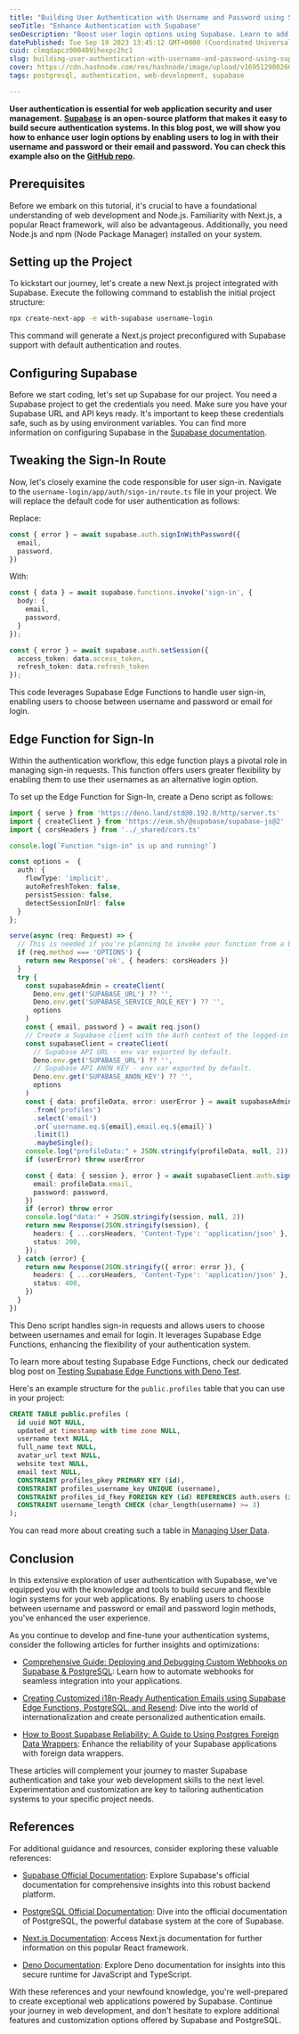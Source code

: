```yaml
---
title: "Building User Authentication with Username and Password using Supabase"
seoTitle: "Enhance Authentication with Supabase"
seoDescription: "Boost user login options using Supabase. Learn to add username & password login alongside email & password for enhanced authentication."
datePublished: Tue Sep 19 2023 13:45:12 GMT+0000 (Coordinated Universal Time)
cuid: clmqdapcz000409ihexpc2hc1
slug: building-user-authentication-with-username-and-password-using-supabase
cover: https://cdn.hashnode.com/res/hashnode/image/upload/v1695129002603/14cb9317-3fa5-45a8-81e5-7d108a27c7d5.png
tags: postgresql, authentication, web-development, supabase

---
```


**User authentication is essential for web application security and user management.** [**Supabase**](https://supabase.com) **is an open-source platform that makes it easy to build secure authentication systems. In this blog post, we will show you how to enhance user login options by enabling users to log in with their username and password or their email and password. You can check this example also on the** [**GitHub repo**](https://github.com/mansueli/supabase-username-login)**.**

## Prerequisites

Before we embark on this tutorial, it's crucial to have a foundational understanding of web development and Node.js. Familiarity with Next.js, a popular React framework, will also be advantageous. Additionally, you need Node.js and npm (Node Package Manager) installed on your system.

## Setting up the Project

To kickstart our journey, let's create a new Next.js project integrated with Supabase. Execute the following command to establish the initial project structure:

```bash
npx create-next-app -e with-supabase username-login
```

This command will generate a Next.js project preconfigured with Supabase support with default authentication and routes.

## Configuring Supabase

Before we start coding, let's set up Supabase for our project. You need a Supabase project to get the credentials you need. Make sure you have your Supabase URL and API keys ready. It's important to keep these credentials safe, such as by using environment variables. You can find more information on configuring Supabase in the [Supabase documentation](https://supabase.com/docs).

## Tweaking the Sign-In Route

Now, let's closely examine the code responsible for user sign-in. Navigate to the `username-login/app/auth/sign-in/route.ts` file in your project. We will replace the default code for user authentication as follows:

Replace:

```js
const { error } = await supabase.auth.signInWithPassword({
  email,
  password,
})
```

With:

```typescript
const { data } = await supabase.functions.invoke('sign-in', {
  body: {
    email,
    password,
  }
});

const { error } = await supabase.auth.setSession({
  access_token: data.access_token,
  refresh_token: data.refresh_token
});
```

This code leverages Supabase Edge Functions to handle user sign-in, enabling users to choose between username and password or email for login.

## Edge Function for Sign-In

Within the authentication workflow, this edge function plays a pivotal role in managing sign-in requests. This function offers users greater flexibility by enabling them to use their usernames as an alternative login option.

To set up the Edge Function for Sign-In, create a Deno script as follows:

```typescript
import { serve } from 'https://deno.land/std@0.192.0/http/server.ts'
import { createClient } from 'https://esm.sh/@supabase/supabase-js@2'
import { corsHeaders } from '../_shared/cors.ts'

console.log(`Function "sign-in" is up and running!`)

const options =  {
  auth: {
    flowType: 'implicit',
    autoRefreshToken: false,
    persistSession: false,
    detectSessionInUrl: false
  }
};

serve(async (req: Request) => {
  // This is needed if you're planning to invoke your function from a browser.
  if (req.method === 'OPTIONS') {
    return new Response('ok', { headers: corsHeaders })
  }
  try {
    const supabaseAdmin = createClient(
      Deno.env.get('SUPABASE_URL') ?? '',
      Deno.env.get('SUPABASE_SERVICE_ROLE_KEY') ?? '',
      options
    )
    const { email, password } = await req.json()
    // Create a Supabase client with the Auth context of the logged-in user.
    const supabaseClient = createClient(
      // Supabase API URL - env var exported by default.
      Deno.env.get('SUPABASE_URL') ?? '',
      // Supabase API ANON KEY - env var exported by default.
      Deno.env.get('SUPABASE_ANON_KEY') ?? '',
      options
    )
    const { data: profileData, error: userError } = await supabaseAdmin
      .from('profiles')
      .select('email')
      .or(`username.eq.${email},email.eq.${email}`)
      .limit(1)
      .maybeSingle();
    console.log("profileData:" + JSON.stringify(profileData, null, 2))
    if (userError) throw userError

    const { data: { session }, error } = await supabaseClient.auth.signInWithPassword({
      email: profileData.email,
      password: password,
    })
    if (error) throw error
    console.log("data:" + JSON.stringify(session, null, 2))
    return new Response(JSON.stringify(session), {
      headers: { ...corsHeaders, 'Content-Type': 'application/json' },
      status: 200,
    });
  } catch (error) {
    return new Response(JSON.stringify({ error: error }), {
      headers: { ...corsHeaders, 'Content-Type': 'application/json' },
      status: 400,
    })
  }
})
```

This Deno script handles sign-in requests and allows users to choose between usernames and email for login. It leverages Supabase Edge Functions, enhancing the flexibility of your authentication system.

To learn more about testing Supabase Edge Functions, check our dedicated blog post on [Testing Supabase Edge Functions with Deno Test](https://blog.mansueli.com/testing-supabase-edge-functions-with-deno-test).

Here's an example structure for the `public.profiles` table that you can use in your project:

```sql
CREATE TABLE public.profiles (
  id uuid NOT NULL,
  updated_at timestamp with time zone NULL,
  username text NULL,
  full_name text NULL,
  avatar_url text NULL,
  website text NULL,
  email text NULL,
  CONSTRAINT profiles_pkey PRIMARY KEY (id),
  CONSTRAINT profiles_username_key UNIQUE (username),
  CONSTRAINT profiles_id_fkey FOREIGN KEY (id) REFERENCES auth.users (id) ON DELETE CASCADE,
  CONSTRAINT username_length CHECK (char_length(username) >= 3)
);
```

You can read more about creating such a table in [Managing User Data](https://supabase.com/docs/guides/auth/managing-user-data#creating-user-tables).

## Conclusion

In this extensive exploration of user authentication with Supabase, we've equipped you with the knowledge and tools to build secure and flexible login systems for your web applications. By enabling users to choose between username and password or email and password login methods, you've enhanced the user experience.

As you continue to develop and fine-tune your authentication systems, consider the following articles for further insights and optimizations:

* [Comprehensive Guide: Deploying and Debugging Custom Webhooks on Supabase & PostgreSQL](https://blog.mansueli.com/automating-webhooks-supabase-postgresql-guide): Learn how to automate webhooks for seamless integration into your applications.
    
* [Creating Customized i18n-Ready Authentication Emails using Supabase Edge Functions, PostgreSQL, and Resend](https://blog.mansueli.com/creating-customized-i18n-ready-authentication-emails-using-supabase-edge-functions-postgresql-and-resend): Dive into the world of internationalization and create personalized authentication emails.
    
* [How to Boost Supabase Reliability: A Guide to Using Postgres Foreign Data Wrappers](https://blog.mansueli.com/how-to-boost-supabase-reliability-a-guide-to-using-postgres-foreign-data-wrappers): Enhance the reliability of your Supabase applications with foreign data wrappers.
    

These articles will complement your journey to master Supabase authentication and take your web development skills to the next level. Experimentation and customization are key to tailoring authentication systems to your specific project needs.

## References

For additional guidance and resources, consider exploring these valuable references:

* [Supabase Official Documentation](https://supabase.com/docs): Explore Supabase's official documentation for comprehensive insights into this robust backend platform.
    
* [PostgreSQL Official Documentation](https://www.postgresql.org/docs/): Dive into the official documentation of PostgreSQL, the powerful database system at the core of Supabase.
    
* [Next.js Documentation](https://nextjs.org/docs): Access Next.js documentation for further information on this popular React framework.
    
* [Deno Documentation](https://deno.land/manual): Explore Deno documentation for insights into this secure runtime for JavaScript and TypeScript.
    

With these references and your newfound knowledge, you're well-prepared to create exceptional web applications powered by Supabase. Continue your journey in web development, and don't hesitate to explore additional features and customization options offered by Supabase and PostgreSQL.